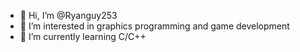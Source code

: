 - 👋 Hi, I’m @Ryanguy253
- 👀 I’m interested in graphics programming and game development
- 🌱 I’m currently learning C/C++

<!---
Ryanguy253/Ryanguy253 is a ✨ special ✨ repository because its `README.md` (this file) appears on your GitHub profile.
You can click the Preview link to take a look at your changes.
--->
